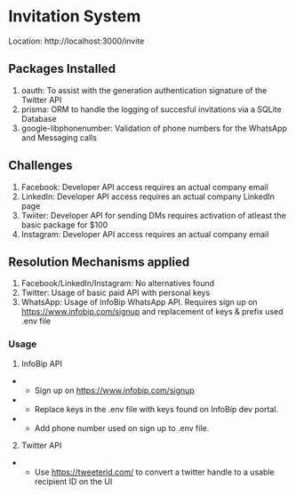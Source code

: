 # Invitation System

Location: http://localhost:3000/invite

## Packages Installed
1. oauth: To assist with the generation authentication signature of the Twitter API
2. prisma: ORM to handle the logging of succesful invitations via a SQLite Database
3. google-libphonenumber: Validation of phone numbers for the WhatsApp and Messaging calls


## Challenges
1. Facebook: Developer API access requires an actual company email
2. LinkedIn: Developer API access requires an actual company LinkedIn page
3. Twiiter: Developer API for sending DMs requires activation of atleast the basic package for $100
4. Instagram: Developer API access requires an actual company email

## Resolution Mechanisms applied
1. Facebook/LinkedIn/Instagram: No alternatives found
2. Twitter: Usage of basic paid API with personal keys 
3. WhatsApp: Usage of InfoBip WhatsApp API. Requires sign up on https://www.infobip.com/signup and replacement of keys & prefix used .env file

### Usage
1. InfoBip API
- - Sign up on https://www.infobip.com/signup
- - Replace keys in the .env file with keys found on InfoBip dev portal.
- - Add phone number used on sign up to .env file.

2. Twitter API
- - Use https://tweeterid.com/ to convert a twitter handle to a usable recipient ID on the UI
